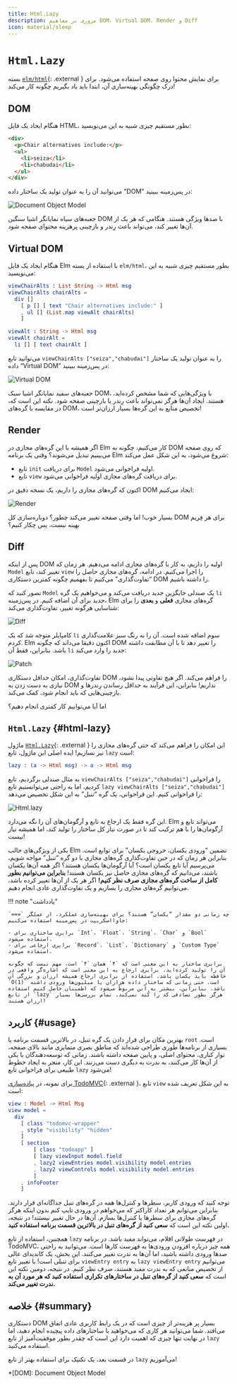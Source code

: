 ```yaml
---
title: Html.Lazy
description: مروری بر مفاهیم DOM، Virtual DOM، Render و Diff
icon: material/sleep
---
```


# `Html.Lazy`

بسته [`elm/html`][elm-html]{: .external } برای نمایش محتوا روی صفحه استفاده می‌شود. برای درک چگونگی بهینه‌سازی آن، ابتدا باید یاد بگیریم چگونه کار می‌کند!

## DOM

هنگام ایجاد یک فایل HTML، بطور مستقیم چیزی شبیه به این می‌نویسید:

```html
<div>
  <p>Chair alternatives include:</p>
  <ul>
    <li>seiza</li>
    <li>chabudai</li>
  </ul>
</div>
```

می‌توانید آن را به عنوان تولید یک ساختار داده "DOM" در پس‌زمینه ببینید:

![Document Object Model](../assets/diagrams/dom.svg)

جعبه‌های سیاه نمایانگر اشیا سنگین DOM با صدها ویژگی هستند. هنگامی که هر یک از آن‌ها تغییر کند، می‌تواند باعث رِندر و بازچینی پرهزینه محتوای صفحه شود.

## Virtual DOM

هنگام ایجاد یک فایل Elm با استفاده از بسته `elm/html`، بطور مستقیم چیزی شبیه به این می‌نویسید:

```elm
viewChairAlts : List String -> Html msg
viewChairAlts chairAlts =
  div []
    [ p [] [ text "Chair alternatives include:" ]
    , ul [] (List.map viewAlt chairAlts)
    ]

viewAlt : String -> Html msg
viewAlt chairAlt =
  li [] [ text chairAlt ]
```

می‌توانید تابع `viewChairAlts ["seiza","chabudai"]` را به عنوان تولید یک ساختار داده “Virtual DOM” در پس‌زمینه ببینید:

![Virtual DOM](../assets/diagrams/vdom.svg)

جعبه‌های سفید نمایانگر اشیا سبک DOM، با ویژگی‌هایی که شما مشخص کرده‌اید، هستند. ایجاد آن‌ها هرگز نمی‌تواند باعث رِندر یا بازچینی صفحه شود. نکته این است که، در مقایسه با گره‌های DOM، تخصیص منابع به این گره‌ها بسیار ارزان‌تر است!

## Render

اگر همیشه با این گره‌های مجازی در Elm کار می‌کنیم، چگونه به DOM که روی صفحه می‌بینیم تبدیل می‌شوند؟ وقتی یک برنامه Elm شروع می‌شود، به این شکل عمل می‌کند:

- تابع `init` برای دریافت `Model` اولیه فراخوانی می‌شود.
- تابع `view` برای دریافت گره‌های مجازی اولیه فراخوانی می‌شود.

اکنون که گره‌های مجازی را داریم، یک نسخه دقیق در DOM ایجاد می‌کنیم:

![Render](../assets/diagrams/render.svg)

بسیار خوب! اما وقتی صفحه تغییر می‌کند چطور؟ دوباره‌سازی کل DOM برای هر فِریم بهینه نیست، پس چکار کنیم؟

## Diff

پس از اینکه DOM اولیه را داریم، به کار با گره‌های مجازی ادامه می‌دهیم. هر زمان که `Model` تغییر کند، تابع `view` را اجرا می‌کنیم. در ادامه، گره‌های مجازی حاصل را “تفاوت‌گذاری” می‌کنیم تا بفهمیم چگونه کمترین دستکاری DOM را داشته باشیم.

تصور کنید که `Model` یک صندلی جایگزین جدید دریافت می‌کند و می‌خواهیم یک گره `li` جدید برای آن اضافه کنیم. در پس‌زمینه، Elm گره‌های مجازی **فعلی** و **بعدی** را برای شناسایی هرگونه تغییر، تفاوت‌گذاری می‌کند:

![Diff](../assets/diagrams/diff.svg)

کامپایلر متوجه شد که یک `li` سوم اضافه شده است. آن را به رنگ سبز علامت‌گذاری کردم. Elm اکنون دقیقا می‌داند که چگونه DOM را تغییر دهد تا با آن مطابقت داشته باشد. بنابراین، فقط آن `li` جدید را وارد می‌کند:

![Patch](../assets/diagrams/patch.svg)

تفاوت‌گذاری، امکان حداقل دستکاری DOM را فراهم می‌کند. اگر هیچ تفاوتی پیدا نشود، نیازی به دست زدن به DOM نداریم! بنابراین، این فرآیند به حداقل رساندن رِندرها و بازچینی‌هایی که باید انجام شود، کمک می‌کند.

اما آیا می‌توانیم کار کمتری انجام دهیم؟

## `Html.Lazy` {#html-lazy}

ماژول [`Html.Lazy`][html.lazy]{: .external } این امکان را فراهم می‌کند که حتی گره‌های مجازی را نیز نسازیم! ایده اصلی این ماژول، تابع `lazy` است:

```elm
lazy : (a -> Html msg) -> a -> Html msg
```

به مثال صندلی برگردیم، تابع `viewChairAlts ["seiza","chabudai"]` را فراخوانی کردیم، اما به راحتی می‌توانستیم تابع `lazy viewChairAlts ["seiza","chabudai"]` را فراخوانی کنیم. این فراخوانی، یک گره “تنبل” به این شکل تخصیص می‌دهد:

![Html.lazy](../assets/diagrams/lazy.svg)

این گره فقط یک ارجاع به تابع و آرگومان‌های آن را نگه می‌دارد. Elm می‌تواند تابع و آرگومان‌ها را با هم ترکیب کند تا در صورت نیاز کل ساختار را تولید کند، اما همیشه نیاز نیست!

یکی از ویژگی‌های جالب Elm تضمین “ورودی یکسان، خروجی یکسان” برای توابع است. بنابراین هر زمان که در حین تفاوت‌گذاری گره‌های مجازی با دو گره “تنبل” مواجه شویم، می‌پرسیم آیا تابع یکسان است؟ آیا آرگومان‌ها یکسان هستند؟ اگر همه آن‌ها یکسان باشند، می‌دانیم که گره‌های مجازی حاصل نیز یکسان هستند! **بنابراین می‌توانیم بطور کامل از ساخت گره‌های مجازی صرف نظر کنیم!** اگر هر یک از آن‌ها تغییر کرده باشد، می‌توانیم گره‌های مجازی را بسازیم و یک تفاوت‌گذاری عادی انجام دهیم.

!!! note "یادداشت"

	چه زمانی دو مقدار “یکسان” هستند؟ برای بهینه‌سازی عملکرد، از عملگر `===` جاوااسکریپت در پس‌زمینه استفاده می‌کنیم:

	- برابری ساختاری برای `Int`، `Float`، `String`، `Char` و `Bool` استفاده می‌شود.
	- برابری ارجاعی برای `Record`، `List`، `Dictionary` و `Custom Type` استفاده می‌شود.

	برابری ساختار به این معنی است که `۴` همان `۴` است، مهم نیست که چگونه آن را تولید کرده‌اید. برابری ارجاع به این معنی است که اشاره‌گر واقعی در حافظه باید یکسان باشد. استفاده از برابری ارجاع همیشه ارزان و بزرگی آن `O(1)` است، حتی زمانی که ساختار داده هزاران یا میلیون‌ها ورودی داشته باشد. بنابراین، بیشتر به این مربوط می‌شود که اطمینان حاصل کنیم استفاده از تابع `lazy` هرگز بطور تصادفی کد را کُند نمی‌کند. تمام بررسی‌ها بسیار ارزان هستند!

## کاربرد {#usage}

بهترین مکان برای قرار دادن یک گره تنبل، در بالاترین قسمت برنامه یا `root` است. بسیاری از برنامه‌ها طوری طراحی شده‌اند که مناطق بصری متمایزی مانند بالای صفحه، نوار کناری، محتوای اصلی، و پایین صفحه داشته باشند. زمانی که توسعه‌دهندگان با یکی از آن‌ها کار می‌کنند، به ندرت به دیگری دست می‌زنند. این کار، منجر به ایجاد خطوط طبیعی برای فراخوانی تابع `lazy` می‌شود!

برای نمونه، در [پیاده‌سازی TodoMVC][elm-todomvc]{: .external }، تابع `view` به این شکل تعریف شده است:

```elm
view : Model -> Html Msg
view model =
  div
    [ class "todomvc-wrapper"
    , style "visibility" "hidden"
    ]
    [ section
        [ class "todoapp" ]
        [ lazy viewInput model.field
        , lazy2 viewEntries model.visibility model.entries
        , lazy2 viewControls model.visibility model.entries
        ]
    , infoFooter
    ]
```

توجه کنید که ورودی کاربر، سطرها و کنترل‌ها همه در گره‌های تنبل جداگانه‌ای قرار دارند. بنابراین می‌توانم هر تعداد کاراکتر که می‌خواهم در ورودی تایپ کنم بدون اینکه هرگز گره‌های مجازی برای سطرها یا کنترل‌ها بسازم. آن‌ها در حال تغییر نیستند! در نتیجه، اولین نکته این است که **سعی کنید از گره‌های تنبل در بالاترین قسمت برنامه استفاده کنید.**

همچنین، استفاده از تابع `lazy` در فهرست طولانی اقلام، می‌تواند مفید باشد. در برنامه TodoMVC، همه چیز درباره افزودن ورودی‌ها به فهرست کارها است. می‌توانید به راحتی صدها ورودی داشته باشید، اما آن‌ها به ندرت تغییر می‌کنند. این بخش، یک کاندیدای عالی برای تنبلی است! با تغییر تابع `viewEntry entry` به `lazy viewEntry entry` می‌توانیم از تخصیص منابعی که به ندرت مفید هستند، صرف نظر کنیم. در نتیجه، دومین نکته این است که **سعی کنید از گره‌های تنبل در ساختارهای تکراری استفاده کنید که هر مورد آن به ندرت تغییر می‌کند.**

## خلاصه {#summary}

دستکاری DOM بسیار پر هزینه‌تر از چیزی است که در یک رابط کاربری عادی اتفاق می‌افتد. شما می‌توانید هر کاری که می‌خواهید با ساختارهای داده پیچیده انجام دهید، اما در نهایت تنها چیزی که اهمیت دارد این است که چقدر بطور موفقیت‌آمیز از تابع `lazy` استفاده می‌کنید.

در قسمت بعد، یک تکنیک برای استفاده بهتر از تابع `lazy` می‌آموزیم!

*[DOM]: Document Object Model

[elm-html]: https://package.elm-lang.org/packages/elm/html/latest
[html.lazy]: https://package.elm-lang.org/packages/elm/html/latest/Html-Lazy
[elm-todomvc]: https://github.com/evancz/elm-todomvc